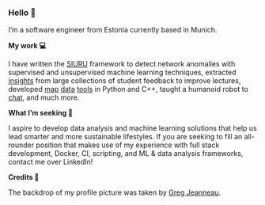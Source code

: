 ### Hello 👋

I’m a software engineer from Estonia currently based in Munich.

**My work 💻**

I have written the [SIURU](https://github.com/fukuda-lab/siuru) framework to detect network anomalies with supervised and unsupervised machine learning techniques, extracted [insights](https://doi.org/10.1109/ITHET50392.2021.9759809) from large collections of student feedback to improve lectures, developed [map](https://github.com/ndsev/mapget) [data](https://github.com/ndsev/erdblick) [tools](https://github.com/Klebert-Engineering/zsomeip/) in Python and C++, taught a humanoid robot to [chat](https://github.com/Roboy/roboy_dialog), and much more.

**What I’m seeking 🔭**

I aspire to develop data analysis and machine learning solutions that help us lead smarter and more sustainable lifestyles. If you are seeking to fill an all-rounder position that makes use of my experience with full stack development, Docker, CI, scripting, and ML & data analysis frameworks, contact me over LinkedIn!

**Credits 🌱**

The backdrop of my profile picture was taken by [Greg Jeanneau](https://unsplash.com/photos/5aN_QNPSIdA).

